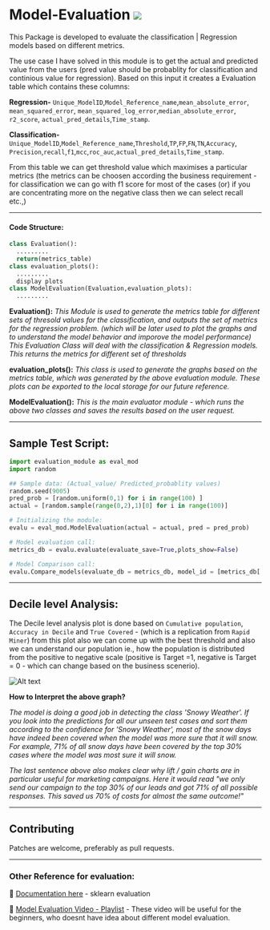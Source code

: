 # Model-Evaluation        ![](https://img.shields.io/badge/Haribaskar-Dhanabalan-brightgreen.svg?colorB=#ADFF2F)

This Package is developed to evaluate the classification | Regression models based on different metrics.

The use case I have solved in this module is to get the actual and predicted value from the users (pred value should be probablity for
classification and continious value for regression). Based on this input it creates a Evaluation table which contains these columns:

**Regression-** `Unique_ModelID`,`Model_Reference_name`,`mean_absolute_error`, `mean_squared_error`, `mean_squared_log_error`,`median_absolute_error`, `r2_score`, `actual_pred_details`,`Time_stamp`.

**Classification-** `Unique_ModelID`,`Model_Reference_name`,`Threshold`,`TP`,`FP`,`FN`,`TN`,`Accuracy`,
`Precision`,`recall`,`f1`,`mcc`,`roc_auc`,`actual_pred_details`,`Time_stamp`.

From this table we can get threshold value which maximises a particular metrics (the metrics can be choosen according the business requirement - for classification we can go with f1 score for most of the cases (or) if you are concentrating more on the negative 
class then we can select recall etc.,)

---
#### Code Structure:
```python
class Evaluation():
  .........
  return(metrics_table)
class evaluation_plots():
  .........
  display plots
class ModelEvaluation(Evaluation,evaluation_plots):
  .........
```

**Evaluation():**
*This Module is used to generate the metrics table for different sets of thresold values for the classification, and
outputs the set of metrics for the regression problem. (which will be later used to plot the graphs and to understand
the model behavior and imporove the model performance)
This Evaluation Class will deal with the classification & Regression models.
This returns the metrics for different set of thresholds*

**evaluation_plots():**
*This class is used to generate the graphs based on the metrics table, which was generated by the above evaluation 
module. These plots can be exported to the local storage for our future reference.*

**ModelEvaluation():**
*This is the main evaluator module - which runs the above two classes and saves the results based on the user request.*

---
## Sample Test Script:

```python
import evaluation_module as eval_mod
import random

## Sample data: (Actual_value/ Predicted_probablity values)
random.seed(9005)
pred_prob = [random.uniform(0,1) for i in range(100) ]
actual = [random.sample(range(0,2),1)[0] for i in range(100)]

# Initializing the module:
evalu = eval_mod.ModelEvaluation(actual = actual, pred = pred_prob)

# Model evaluation call:
metrics_db = evalu.evaluate(evaluate_save=True,plots_show=False)

# Model Comparison call:
evalu.Compare_models(evaluate_db = metrics_db, model_id = [metrics_db['Unique_ModelID'][0]],comparison_metrics = ['Accuracy','mcc'])
```
---

## Decile level Analysis:

The Decile level analysis plot is done based on `Cumulative population`, `Accuracy in Decile` and `True Covered` - (which is a replication from `Rapid Miner`) from this plot also we can come up with the best threshold and also we can understand our population ie., how the population is distributed from the positive to negative scale (positive is Target =1, negative is Target = 0 - which can change based on the business scenerio).

![Alt text](https://us.v-cdn.net/6030995/uploads/lithium_attachments/image/serverpage/image-id/3131iAC6D608E14231F98/question.png?raw=true "Sample decile plot from rapid miner")

**How to Interpret the above graph?** 

*The model is doing a good job in detecting the class 'Snowy Weather'.  If you look into the predictions for all our unseen test cases and sort them according to the confidence for 'Snowy Weather', most of the snow days have indeed been covered when the model was more sure that it will snow.  For example, 71% of all snow days have been covered by the top 30% cases where the model was most sure it will snow.*

*The last sentence above also makes clear why lift / gain charts are in particular useful for marketing campaigns.  Here it would read "we only send our campaign to the top 30% of our leads and got 71% of all possible responses.  This saved us 70% of costs for almost the same outcome!"*

---
## Contributing

Patches are welcome, preferably as pull requests.

---
### Other Reference for evaluation:
📖 [Documentation here](http://edublancas.github.io/sklearn-evaluation) - sklearn evaluation 

🎥 [Model Evaluation Video - Playlist](https://www.youtube.com/playlist?list=PLea0WJq13cnCZZ3sXVEZ2OE5CLeZUlCmm) - These video will be useful for the beginners, who doesnt have idea about different model evaluation.


